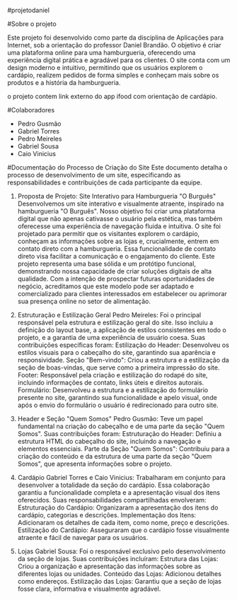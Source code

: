 #projetodaniel

#Sobre o projeto

Este projeto foi desenvolvido como parte da disciplina de Aplicações para Internet, sob a orientação do professor Daniel Brandão. O objetivo é criar uma plataforma online para uma hamburgueria, oferecendo uma experiência digital prática e agradável para os clientes. O site conta com um design moderno e intuitivo, permitindo que os usuários explorem o cardápio, realizem pedidos de forma simples e conheçam mais sobre os produtos e a história da hamburgueria.

o projeto contem link externo do app ifood com orientação
de cardápio.


#Colaboradores
- Pedro Gusmão
- Gabriel Torres
- Pedro Meireles
- Gabriel Sousa
- Caio Vinicius

#Documentação do Processo de Criação do Site
Este documento detalha o processo de desenvolvimento de um site, especificando as responsabilidades e contribuições de cada participante da equipe.

1. Proposta de Projeto: Site Interativo para Hamburgueria "O Burguês"
Desenvolvemos um site interativo e visualmente atraente, inspirado na hamburgueria "O Burguês". Nosso objetivo foi criar uma plataforma digital que não apenas cativasse o usuário pela estética, mas também oferecesse uma experiência de navegação fluida e intuitiva.
O site foi projetado para permitir que os visitantes explorem o cardápio, conheçam as informações sobre as lojas e, crucialmente, entrem em contato direto com a hamburgueria. Essa funcionalidade de contato direto visa facilitar a comunicação e o engajamento do cliente.
Este projeto representa uma base sólida e um protótipo funcional, demonstrando nossa capacidade de criar soluções digitais de alta qualidade. Com a intenção de prospectar futuras oportunidades de negócio, acreditamos que este modelo pode ser adaptado e comercializado para clientes interessados em estabelecer ou aprimorar sua presença online no setor de alimentação.

2. Estruturação e Estilização Geral
Pedro Meireles: Foi o principal responsável pela estrutura e estilização geral do site. Isso incluiu a definição do layout base, a aplicação de estilos consistentes em todo o projeto, e a garantia de uma experiência de usuário coesa. Suas contribuições específicas foram:
Estilização do Header: Desenvolveu os estilos visuais para o cabeçalho do site, garantindo sua aparência e responsividade.
Seção "Bem-vindo": Criou a estrutura e a estilização da seção de boas-vindas, que serve como a primeira impressão do site.
Footer: Responsável pela criação e estilização do rodapé do site, incluindo informações de contato, links úteis e direitos autorais.
Formulário: Desenvolveu a estrutura e a estilização do formulário presente no site, garantindo sua funcionalidade e apelo visual, onde após o envio do formulário o usuário é redirecionado para outro site.

3. Header e Seção "Quem Somos"
Pedro Gusmão: Teve um papel fundamental na criação do cabeçalho e de uma parte da seção "Quem Somos". Suas contribuições foram:
Estruturação do Header: Definiu a estrutura HTML do cabeçalho do site, incluindo a navegação e elementos essenciais.
Parte da Seção "Quem Somos": Contribuiu para a criação do conteúdo e da estrutura de uma parte da seção "Quem Somos", que apresenta informações sobre o projeto.

4. Cardápio
Gabriel Torres e Caio Vinicius: Trabalharam em conjunto para desenvolver a totalidade da seção do cardápio. Essa colaboração garantiu a funcionalidade completa e a apresentação visual dos itens oferecidos. Suas responsabilidades compartilhadas envolveram:
Estruturação do Cardápio: Organizaram a apresentação dos itens do cardápio, categorias e descrições.
Implementação dos Itens: Adicionaram os detalhes de cada item, como nome, preço e descrições.
Estilização do Cardápio: Asseguraram que o cardápio fosse visualmente atraente e fácil de navegar para os usuários.

5. Lojas
Gabriel Sousa: Foi o responsável exclusivo pelo desenvolvimento da seção de lojas. Suas contribuições incluíram:
Estrutura das Lojas: Criou a organização e apresentação das informações sobre as diferentes lojas ou unidades.
Conteúdo das Lojas: Adicionou detalhes como endereços.
Estilização das Lojas: Garantiu que a seção de lojas fosse clara, informativa e visualmente agradável.
